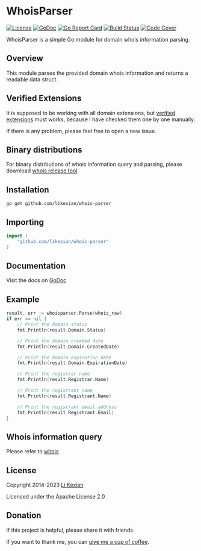# WhoisParser

[![License](https://img.shields.io/badge/license-Apache%202.0-blue.svg)](LICENSE)
[![GoDoc](https://pkg.go.dev/badge/github.com/likexian/whois-parser.svg)](https://pkg.go.dev/github.com/likexian/whois-parser)
[![Go Report Card](https://goreportcard.com/badge/github.com/likexian/whois-parser)](https://goreportcard.com/report/github.com/likexian/whois-parser)
[![Build Status](https://github.com/likexian/whois-parser/actions/workflows/gotest.yaml/badge.svg)](https://github.com/likexian/whois-parser/actions/workflows/gotest.yaml)
[![Code Cover](https://release.likexian.com/whois-parser/coverage.svg)](https://github.com/likexian/whois-parser/actions/workflows/gotest.yaml)

WhoisParser is a simple Go module for domain whois information parsing.

## Overview

This module parses the provided domain whois information and returns a readable data struct.

## Verified Extensions

It is supposed to be working with all domain extensions, but [verified extensions](testdata/noterror/README.md) must works, because I have checked them one by one manually.

If there is any problem, please feel free to open a new issue.

## Binary distributions

For binary distributions of whois information query and parsing, please download [whois release tool](https://github.com/likexian/whois/tree/master/cmd/whois).

## Installation

```shell
go get github.com/likexian/whois-parser
```

## Importing

```go
import (
    "github.com/likexian/whois-parser"
)
```

## Documentation

Visit the docs on [GoDoc](https://pkg.go.dev/github.com/likexian/whois-parser)

## Example

```go
result, err := whoisparser.Parse(whois_raw)
if err == nil {
    // Print the domain status
    fmt.Println(result.Domain.Status)

    // Print the domain created date
    fmt.Println(result.Domain.CreatedDate)

    // Print the domain expiration date
    fmt.Println(result.Domain.ExpirationDate)

    // Print the registrar name
    fmt.Println(result.Registrar.Name)

    // Print the registrant name
    fmt.Println(result.Registrant.Name)

    // Print the registrant email address
    fmt.Println(result.Registrant.Email)
}
```

## Whois information query

Please refer to [whois](https://github.com/likexian/whois)

## License

Copyright 2014-2023 [Li Kexian](https://www.likexian.com/)

Licensed under the Apache License 2.0

## Donation

If this project is helpful, please share it with friends.

If you want to thank me, you can [give me a cup of coffee](https://www.likexian.com/donate/).
